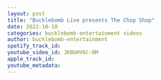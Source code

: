 ```yaml
---
layout: post
title: "Bucklebomb Live presents The Chop Shop"
date: 2022-10-10
categories: bucklebomb-entertainment videos
author: bucklebomb-entertainment
spotify_track_id: 
youtube_video_id: JK8UHV6C-0M
apple_track_id: 
youtube_metadata: 
---
```

